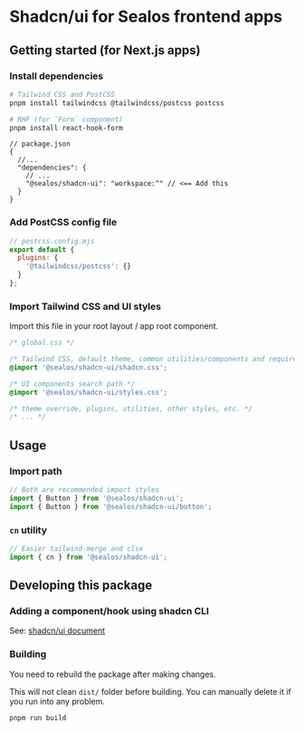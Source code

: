 # Shadcn/ui for Sealos frontend apps

## Getting started (for Next.js apps)

### Install dependencies

```sh
# Tailwind CSS and PostCSS
pnpm install tailwindcss @tailwindcss/postcss postcss

# RHF (for `Form` component)
pnpm install react-hook-form
```

```jsonc
// package.json
{
  //...
  "dependencies": {
    // ...
    "@sealos/shadcn-ui": "workspace:^" // <== Add this
  }
}
```

### Add PostCSS config file

```js
// postcss.config.mjs
export default {
  plugins: {
    '@tailwindcss/postcss': {}
  }
};
```

### Import Tailwind CSS and UI styles

Import this file in your root layout / app root component.

```css
/* global.css */

/* Tailwind CSS, default theme, common utilities/components and required plugins */
@import '@sealos/shadcn-ui/shadcn.css';

/* UI components search path */
@import '@sealos/shadcn-ui/styles.css';

/* theme override, plugins, utilities, other styles, etc. */
/* ... */
```

## Usage

### Import path

```js
// Both are recommended import styles
import { Button } from '@sealos/shadcn-ui';
import { Button } from '@sealos/shadcn-ui/button';
```

### `cn` utility

```js
// Easier tailwind-merge and clsx
import { cn } from '@sealos/shadcn-ui';
```

## Developing this package

### Adding a component/hook using shadcn CLI

See: [shadcn/ui document](https://ui.shadcn.com/docs/cli)

### Building

You need to rebuild the package after making changes.

This will not clean `dist/` folder before building. You can manually delete it if you run into any problem.

```sh
pnpm run build
```
